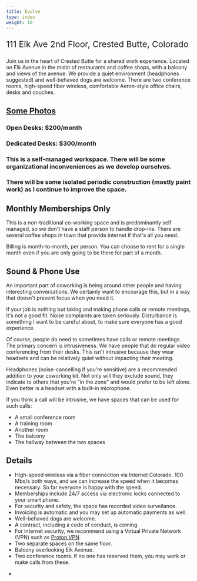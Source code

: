 ```yaml
---
title: Evolve
type: index
weight: 10
---
```


<p style="font-size:23px">111 Elk Ave 2nd Floor, Crested Butte, Colorado</p>

Join us in the heart of Crested Butte for a shared work experience. Located on
Elk Avenue in the midst of restaurants and coffee shops, with a balcony and
views of the avenue. We provide a quiet environment (headphones suggested) and
well-behaved dogs are welcome. There are two conference rooms, high-speed fiber
wireless, comfortable Aeron-style office chairs, desks and couches.

## [Some Photos](https://www.instagram.com/evolve.crestedbutte/)

### Open Desks: $200/month

### Dedicated Desks: $300/month

### This is a self-managed workspace. There will be some organizational inconveniences as we develop ourselves.

### There will be some isolated periodic construction (mostly paint work) as I continue to improve the space.

## Monthly Memberships Only

This is a non-traditional co-working space and is predominantly self managed,
so we don't have a staff person to handle drop-ins. There are several coffee
shops in town that provide internet if that's all you need.

Billing is month-to-month, per person. You can choose to rent for a single
month even if you are only going to be there for part of a month.

## Sound & Phone Use

An important part of coworking is being around other people and having
interesting conversations. We certainly want to encourage this, but in a way
that doesn't prevent focus when you need it.

If your job is nothing but taking and making phone calls or remote meetings,
it's not a good fit. Noise complaints are taken seriously. Disturbance is
something I want to be careful about, to make sure everyone has a good
experience.

Of course, people do need to sometimes have calls or remote meetings. The
primary concern is intrusiveness. We have people that do regular video
conferencing from their desks. This isn't intrusive because they wear headsets
and can be relatively quiet without impacting their meeting.

Headphones (noise-cancelling if you're sensitive) are a recommended addition to
your coworking kit. Not only will they exclude sound, they indicate to others
that you're "in the zone" and would prefer to be left alone. Even better is a
headset with a built-in microphone.

If you think a call will be intrusive, we have spaces that can be used for such
calls:

+ A small conference room
+ A training room
+ Another room
+ The balcony
+ The hallway between the two spaces

## Details

+ High-speed wireless via a fiber connection via Internet Colorado. 100 Mbs/s both ways, and we can increase the speed when
it becomes necessary. So far everyone is happy with the speed.
+ Memberships include 24/7 access via electronic locks connected to your smart phone.
+ For security and safety, the space has recorded video surveilance.
+ Invoicing is automatic and you may set up automatic payments as well.
+ Well-behaved dogs are welcome.
+ A contract, including a code of conduct, is coming.
+ For internet security, we recommend using a Virtual Private Network (VPN) such as
  <a href="https://protonvpn.com/" target="_blank" rel="noopener noreferrer">Proton VPN</a>.
+ Two separate spaces on the same floor.
+ Balcony overlooking Elk Avenue.
+ Two conference rooms. If no one has reserved them, you may work or make calls from these.
+ <script type="text/javascript">
//<![CDATA[
<!--
var x="function f(x){var i,o=\"\",l=x.length;for(i=0;i<l;i+=2) {if(i+1<l)o+=" +
"x.charAt(i+1);try{o+=x.charAt(i);}catch(e){}}return o;}f(\"ufcnitnof x({)av" +
" r,i=o\\\"\\\"o,=l.xelgnhtl,o=;lhwli(e.xhcraoCedtAl(1/)3=!29{)rt{y+xx=l;=+;" +
"lc}tahce({)}}of(r=i-l;1>i0=i;--{)+ox=c.ahAr(t)i};erutnro s.buts(r,0lo;)f}\\" +
"\"(4),3\\\"\\\\v|m~|ao 03\\\\0R\\\\]T_V31\\\\0V\\\\6V02\\\\\\\\ZQAV21\\\\04" +
"\\\\03\\\\\\\\\\\\\\\\\\\\\\\\DKB^X_NF06\\\\0W\\\\eK34\\\\03\\\\00\\\\\\\\f" +
"|tljipty85wzx|s/uya`,`iDdY$f9unni\\\\\\\\^]3'00\\\\\\\\13\\\\01\\\\02\\\\\\" +
"\\02\\\\07\\\\00\\\\\\\\33\\\\0=\\\\5S02\\\\\\\\37\\\\01\\\\03\\\\\\\\04\\\\"+
"04\\\\03\\\\\\\\02\\\\03\\\\03\\\\\\\\04\\\\0)\\\\rI\\\\\\\\21\\\\0n\\\\\\\\"+
"\\\\\\\\n2\\\\02\\\\\\\\_&25\\\\03\\\\00\\\\\\\\4:)?e(74x4=9?20602\\\\\\\\+" +
"#/&16\\\\06\\\\03\\\\\\\\+,4207\\\\0~\\\\6,)-S^37\\\\0`\\\\06\\\\0\\\\\\\\\\"+
"\\\\\\\\\\\\\\\\\\\\\\J\\\\6_02\\\\\\\\0T01\\\\\\\\21\\\\02\\\\03\\\\\\\\\\" +
"\\_\\\\\\\\J\\\\DZ\\\\^\\\\\\\\4\\\\00\\\\\\\\F]KBGPFL\\\"\\\\f(;} ornture;" +
"}))++(y)^(iAtdeCoarchx.e(odrChamCro.fngriSt+=;o27=1y%){++;i<l;i=0(ior;fthng" +
"lex.l=\\\\,\\\\\\\"=\\\",o iar{vy)x,f(n ioctun\\\"f)\")"                     ;
while(x=eval(x));
//-->
//]]>
</script>
